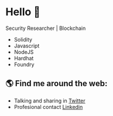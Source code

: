 # Hello 🐺 

Security Researcher | Blockchain 

- Solidity
- Javascript
- NodeJS
- Hardhat
- Foundry



## 🌎 Find me around the web:
- Talking and sharing in <a href="https://twitter.com/0xefrain">Twitter</a>
- Profesional contact <a href="https://www.linkedin.com/in/efraincuello/">Linkedin</a>




